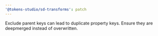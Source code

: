 ```yaml
---
'@tokens-studio/sd-transforms': patch
---
```


Exclude parent keys can lead to duplicate property keys. Ensure they are deepmerged instead of overwritten.
